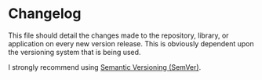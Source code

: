 # Changelog

This file should detail the changes made to the repository, library, or application on every new version release. This is obviously dependent upon the versioning system that is being used.

I strongly recommend using [Semantic Versioning (SemVer)](https://semver.org/).

<!-- Add your changelog entries below --->